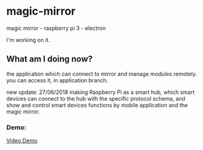 # magic-mirror
magic mirror - raspberry pi 3 - electron

I'm working on it.

## What am I doing now?
the application which can connect to mirror and manage modules remotely.
you can access it, in application branch.

new update: 27/06/2018
making Raspberry Pi as a smart hub, which smart devices can connect to the hub with the specific protocol schema, and show and control smart devices functions by mobile application and the magic mirror.

### Demo:

<a href="windows/assets/video/Demo.mp4" target="_blank" download>Video Demo </a>
